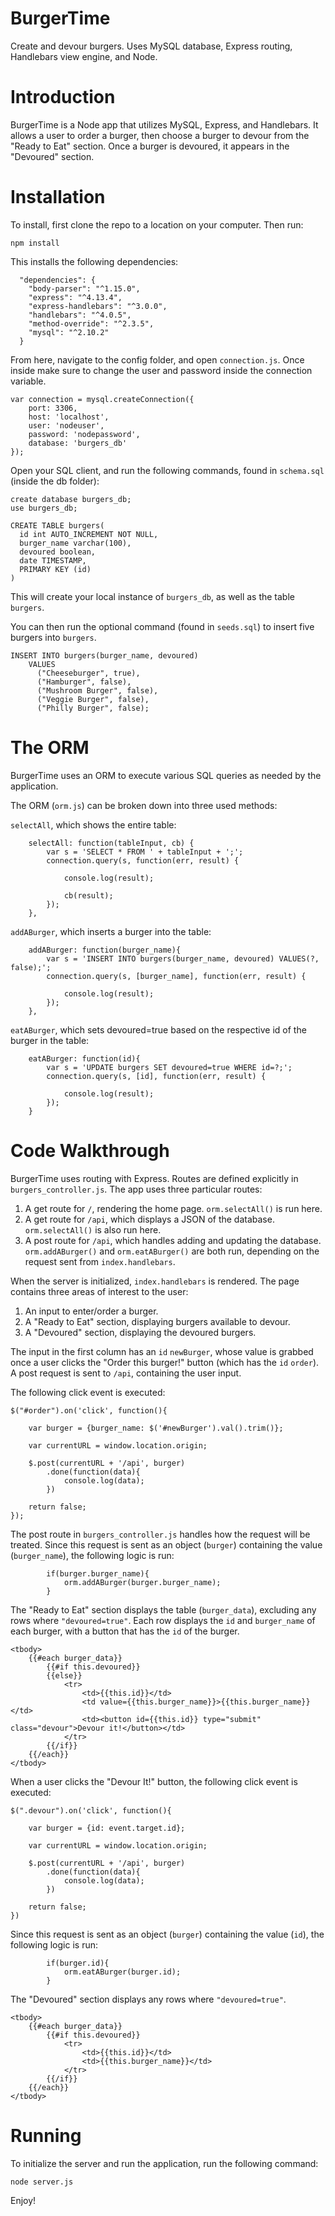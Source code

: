 # BurgerTime
Create and devour burgers. Uses MySQL database, Express routing, Handlebars view engine, and Node.

# Introduction

BurgerTime is a Node app that utilizes MySQL, Express, and Handlebars. It allows a user to order a burger, then choose a burger to devour from the "Ready to Eat" section. Once a burger is devoured, it appears in the "Devoured" section.

# Installation

To install, first clone the repo to a location on your computer. Then run:

```
npm install
```

This installs the following dependencies:

```
  "dependencies": {
    "body-parser": "^1.15.0",
    "express": "^4.13.4",
    "express-handlebars": "^3.0.0",
    "handlebars": "^4.0.5",
    "method-override": "^2.3.5",
    "mysql": "^2.10.2"
  }
```

From here, navigate to the config folder, and open `connection.js`. Once inside make sure to change the user and password inside the connection variable.

```
var connection = mysql.createConnection({
    port: 3306,
    host: 'localhost',
    user: 'nodeuser',
    password: 'nodepassword',
    database: 'burgers_db'
});

```

Open your SQL client, and run the following commands, found in `schema.sql` (inside the db folder):

```
create database burgers_db;
use burgers_db;

CREATE TABLE burgers(
  id int AUTO_INCREMENT NOT NULL,
  burger_name varchar(100),
  devoured boolean,
  date TIMESTAMP,
  PRIMARY KEY (id)
)
```

This will create your local instance of `burgers_db`, as well as the table `burgers`. 

You can then run the optional command (found in `seeds.sql`) to insert five burgers into `burgers`. 

```
INSERT INTO burgers(burger_name, devoured)
    VALUES
      ("Cheeseburger", true),
      ("Hamburger", false),
      ("Mushroom Burger", false),
      ("Veggie Burger", false),
      ("Philly Burger", false);
```

# The ORM

BurgerTime uses an ORM to execute various SQL queries as needed by the application. 

The ORM (`orm.js`) can be broken down into three used methods:

`selectAll`, which shows the entire table:

```
    selectAll: function(tableInput, cb) {
        var s = 'SELECT * FROM ' + tableInput + ';';
        connection.query(s, function(err, result) {

            console.log(result);

            cb(result);
        });
    },
```

`addABurger`, which inserts a burger into the table:

```
    addABurger: function(burger_name){
        var s = 'INSERT INTO burgers(burger_name, devoured) VALUES(?, false);';
        connection.query(s, [burger_name], function(err, result) {
 
            console.log(result);
        });        
    },
```

`eatABurger`, which sets devoured=true based on the respective id of the burger in the table:

```
    eatABurger: function(id){
        var s = 'UPDATE burgers SET devoured=true WHERE id=?;';
        connection.query(s, [id], function(err, result) {
 
            console.log(result);
        });        
    }
```

# Code Walkthrough

BurgerTime uses routing with Express. Routes are defined explicitly in `burgers_controller.js`. The app uses three particular routes:

1. A get route for `/`, rendering the home page. `orm.selectAll()` is run here. 
2. A get route for `/api`, which displays a JSON of the database. `orm.selectAll()` is also run here.
3. A post route for `/api`, which handles adding and updating the database. `orm.addABurger()` and `orm.eatABurger()` are both run, depending on the request sent from `index.handlebars`.

When the server is initialized, `index.handlebars` is rendered. The page contains three areas of interest to the user:

1. An input to enter/order a burger.
2. A "Ready to Eat" section, displaying burgers available to devour.
3. A "Devoured" section, displaying the devoured burgers.

The input in the first column has an `id` `newBurger`, whose value is grabbed once a user clicks the "Order this burger!" button (which has the `id` `order`). A post request  is sent to `/api`, containing the user input.  

The following click event is executed:

```
$("#order").on('click', function(){
	
	var burger = {burger_name: $('#newBurger').val().trim()};

	var currentURL = window.location.origin;

	$.post(currentURL + '/api', burger)
		.done(function(data){
			console.log(data);
		})

	return false;
});
```

The post route in `burgers_controller.js` handles how the request will be treated. Since this request is sent as an object (`burger`) containing the value (`burger_name`), the following logic is run: 

```
		if(burger.burger_name){
			orm.addABurger(burger.burger_name);
		}
```

The "Ready to Eat" section displays the table (`burger_data`), excluding any rows where `"devoured=true"`. Each row displays the `id` and `burger_name` of each burger, with a button that has the `id` of the burger.

```
<tbody>
	{{#each burger_data}}
		{{#if this.devoured}}
		{{else}}
			<tr>
				<td>{{this.id}}</td>
				<td value={{this.burger_name}}>{{this.burger_name}}</td>
				<td><button id={{this.id}} type="submit" class="devour">Devour it!</button></td>
			</tr>
		{{/if}}
	{{/each}}
</tbody>
```

When a user clicks the "Devour It!" button, the following click event is executed: 

```
$(".devour").on('click', function(){

	var burger = {id: event.target.id};

	var currentURL = window.location.origin;

	$.post(currentURL + '/api', burger)
		.done(function(data){
			console.log(data);
		})

	return false;
})
```

Since this request is sent as an object (`burger`) containing the value (`id`), the following logic is run:

```
		if(burger.id){
			orm.eatABurger(burger.id);
		}
```

The "Devoured" section displays any rows where `"devoured=true"`.

```
<tbody>
	{{#each burger_data}}
		{{#if this.devoured}}
			<tr>
				<td>{{this.id}}</td>
				<td>{{this.burger_name}}</td>
			</tr>
		{{/if}}
	{{/each}}
</tbody>
```

# Running

To initialize the server and run the application, run the following command:

```
node server.js
```

Enjoy!